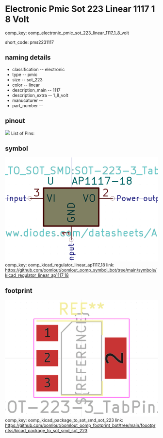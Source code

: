 # Electronic Pmic Sot 223 Linear 1117 1 8 Volt
oomp_key: oomp_electronic_pmic_sot_223_linear_1117_1_8_volt  

short_code: pms2231117
## naming details
* classification -- electronic
* type -- pmic
* size -- sot_223
* color -- linear
* description_main -- 1117
* description_extra -- 1_8_volt
* manucaturer -- 
* part_number -- 
## pinout
![](working_pinout_600.png)
List of Pins:

## symbol

![](symbol/0/working/working_600.png)  
oomp_key: oomp_kicad_regulator_linear_ap1117_18
link: https://github.com/oomlout/oomlout_oomp_symbol_bot/tree/main/symbols/kicad_regulator_linear_ap1117_18


## footprint

![](footprint/0/working/working_600.png)  
oomp_key: oomp_kicad_package_to_sot_smd_sot_223
link: https://github.com/oomlout/oomlout_oomp_footprint_bot/tree/main/foootprntss/kicad_package_to_sot_smd_sot_223
